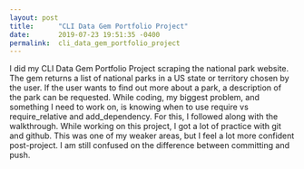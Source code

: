 ```yaml
---
layout: post
title:      "CLI Data Gem Portfolio Project"
date:       2019-07-23 19:51:35 -0400
permalink:  cli_data_gem_portfolio_project
---
```



I did my CLI Data Gem Portfolio Project scraping the national park website. The gem returns a list of national parks in a US state or territory chosen by the user. If the user wants to find out more about a park, a description of the park can be requested. While coding, my biggest problem, and something I need to work on, is knowing when to use require vs require_relative and add_dependency. For this, I followed along with the walkthrough. While working on this project, I got a lot of practice with git and github. This was one of my weaker areas, but I feel a lot more confident post-project. I am still confused on the difference between committing and push.
